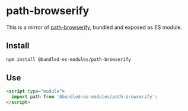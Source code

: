 # path-browserify

This is a mirror of [path-browserify](https://www.npmjs.com/package/path-browserify), bundled and exposed as ES module.

## Install

```sh
npm install @bundled-es-modules/path-browserify
```

## Use

```html
<script type="module">
  import path from '@bundled-es-modules/path-browserify';
</script>
```
